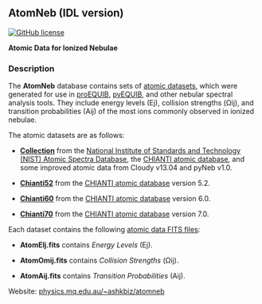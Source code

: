 ## AtomNeb (IDL version)
[![GitHub license](https://img.shields.io/aur/license/yaourt.svg)](https://github.com/equib/AtomNeb/blob/master/LICENSE)

**Atomic Data for Ionized Nebulae**


### Description

The **AtomNeb** database contains sets of [atomic datasets](https://github.com/equib/AtomNeb/tree/master/atomic-data), which were generated for use in [proEQUIB](https://github.com/equib/proEQUIB), [pyEQUIB](https://github.com/equib/pyEQUIB), and other nebular spectral analysis tools. They include energy levels (Ej), collision strengths (Ωij), and transition probabilities (Aij) of the most ions commonly observed in ionized nebulae.

The atomic datasets are as follows:

* **[Collection](https://github.com/equib/AtomNeb/tree/master/atomic-data/collection)** from the [National Institute of Standards and Technology (NIST) Atomic Spectra Database](https://www.nist.gov/pml/atomic-spectra-database), the [CHIANTI atomic database](http://www.chiantidatabase.org/), and some improved atomic data from Cloudy v13.04 and pyNeb v1.0.

* **[Chianti52](https://github.com/equib/AtomNeb/tree/master/atomic-data/chianti52)** from the [CHIANTI atomic database](http://www.chiantidatabase.org/) version 5.2.

* **[Chianti60](https://github.com/equib/AtomNeb/tree/master/atomic-data/chianti60)** from the [CHIANTI atomic database](http://www.chiantidatabase.org/) version 6.0.

* **[Chianti70](https://github.com/equib/AtomNeb/tree/master/atomic-data/chianti70)** from the [CHIANTI atomic database](http://www.chiantidatabase.org/) version 7.0.

Each dataset contains the following [atomic data FITS files](https://github.com/equib/AtomNeb/tree/master/atomic-data/chianti70):

* **AtomElj.fits** contains *Energy Levels* (Ej).

* **AtomOmij.fits** contains *Collision Strengths* (Ωij).

* **AtomAij.fits** contains *Transition Probabilities* (Aij).

Website: [physics.mq.edu.au/~ashkbiz/atomneb](http://physics.mq.edu.au/~ashkbiz/atomneb/)
